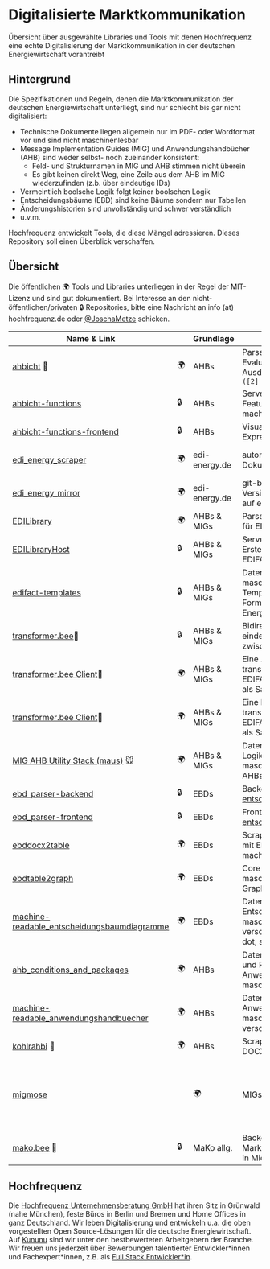 # Digitalisierte Marktkommunikation

Übersicht über ausgewählte Libraries und Tools mit denen Hochfrequenz eine echte Digitalisierung der Marktkommunikation in der deutschen Energiewirtschaft vorantreibt

## Hintergrund

Die Spezifikationen und Regeln, denen die Marktkommunikation der deutschen Energiewirtschaft unterliegt, sind nur schlecht bis gar nicht digitalisiert:

- Technische Dokumente liegen allgemein nur im PDF- oder Wordformat vor und sind nicht maschinenlesbar
- Message Implementation Guides (MIG) und Anwendungshandbücher (AHB) sind weder selbst- noch zueinander konsistent:
  - Feld- und Strukturnamen in MIG und AHB stimmen nicht überein
  - Es gibt keinen direkt Weg, eine Zeile aus dem AHB im MIG wiederzufinden (z.b. über eindeutige IDs)
- Vermeintlich boolsche Logik folgt keiner boolschen Logik
- Entscheidungsbäume (EBD) sind keine Bäume sondern nur Tabellen
- Änderungshistorien sind unvollständig und schwer verständlich
- u.v.m.

Hochfrequenz entwickelt Tools, die diese Mängel adressieren. Dieses Repository soll einen Überblick verschaffen.

## Übersicht

Die öffentlichen 🌍 Tools und Libraries unterliegen in der Regel der MIT-Lizenz und sind gut dokumentiert.
Bei Interesse an den nicht-öffentlichen/privaten 🔒 Repositories, bitte eine Nachricht an info (at) hochfrequenz.de oder [@JoschaMetze](https://github.com/JoschaMetze) schicken.

<!-- ORDER BY Name ASC -->

| Name & Link                                                                                                                 |     | Grundlage     | Zweck                                                                                                            | Tech Stack                                                                     |
| --------------------------------------------------------------------------------------------------------------------------- | --- | ------------- | ---------------------------------------------------------------------------------------------------------------- | ------------------------------------------------------------------------------ |
| [ahbicht](https://github.com/Hochfrequenz/ahbicht/) 🦅                                                                      | 🌍  | AHBs          | Parser und Evaluationsframework für Ausdrücke der Form `Muss [1] U ([2] O [3])[901] U [543]`                     | Python ([lark](https://github.com/lark-parser/lark))                           |
| [ahbicht-functions](https://github.com/Hochfrequenz/ahbicht-functions)                                                      | 🔒  | AHBs          | Serverless Backend, das AHBicht Features via REST verfügbar macht                                                | Python (Azure Functions)                                                       |
| [ahbicht-functions-frontend](https://github.com/Hochfrequenz/ahbicht-functions-frontend/)                                   | 🔒  | AHBs          | Visualisierung von AHB-Expressions                                                                               | Typescript ([d3.js](https://d3js.org/))                                        |
| [edi_energy_scraper](https://github.com/Hochfrequenz/edi_energy_scraper)                                                    | 🌍  | edi-energy.de | automatisierter Download von Dokumenten auf edi-energy.de                                                        | Python ([Beautiful Soup](https://www.crummy.com/software/BeautifulSoup/))      |
| [edi_energy_mirror](https://github.com/Hochfrequenz/edi_energy_mirror)                                                      | 🌍  | edi-energy.de | git-basierte, automatisierte Versionierung der Dokumente auf edi-energy.de                                       |                                                                                |
| [EDILibrary](https://github.com/Hochfrequenz/EDILibrary)                                                                    | 🌍  | AHBs & MIGs   | Parser und Template-Enginge für EDIFACT-Nachrichten                                                              | C#                                                                             |
| [EDILibraryHost](https://github.com/Hochfrequenz/EDILibraryHost)                                                            | 🔒  | AHBs & MIGs   | Serverless Backend zum Parsen, Erstellen und Versenden von EDIFACT-Nachrichten                                   | C# (Azure Functions)                                                           |
| [edifact-templates](https://github.com/Hochfrequenz/edifact-templates/)                                                      | 🔒  | AHBs & MIGs   | Daten-Repo: Gescrapte, maschinenlesbare AHBs, Templates für alle EDIFACT-Formate der deutschen Energiewirtschaft |                                                                                |
| [transformer.bee]()🐝                                                                                                       | 🔒  | AHBs & MIGs   | Bidirektionale, stabile und ein-eindeutige Konvertierung zwischen EDIFACT↔BO4E                                   | C# ([JUST.net](https://github.com/WorkMaze/JUST.net))                          |
| [transformer.bee Client](https://github.com/Hochfrequenz/TransformerBeeClient.NET)🐝                                                                                                       | 🌍  | AHBs & MIGs   | Eine .NET Client-Library für transformer.bee, um EDIFACT↔BO4E Konvertierung als SaaS zu nutzen                                   | C#                          |
| [transformer.bee Client](https://github.com/Hochfrequenz/TransformerBeeClient.py)🐝                                                                                                       | 🌍  | AHBs & MIGs   | Eine Python Client-Library für transformer.bee, um EDIFACT↔BO4E Konvertierung als SaaS zu nutzen                                   | Python                          |
| [MIG AHB Utility Stack (maus)](https://github.com/Hochfrequenz/mig_ahb_utility_stack) 🐭                                    | 🌍  | AHBs & MIGs   | Datenmodell und Matching-Logik zur Zusammenführung maschinenlesbarer MIGs und AHBs                               | Python ([attrs](https://www.attrs.org/))                                       |
| [ebd_parser-backend](https://github.com/Hochfrequenz/ebd_parser-backend/)                                                   | 🔒  | EBDs          | Backend von [entscheidungsbaumdiagramm.de](https://www.entscheidungsbaumdiagramm.de/)                            | Python ([Flask](https://flask.palletsprojects.com/en/2.2.x/))                  |
| [ebd_parser-frontend](https://github.com/Hochfrequenz/ebd_parser-frontend/)                                                 | 🔒  | EBDs          | Frontend von [entscheidungsbaumdiagramm.de](https://www.entscheidungsbaumdiagramm.de/)                           | TypeScript ([vue.js](https://vuejs.org/))                                      |
| [ebddocx2table](https://github.com/Hochfrequenz/ebddocx2table)                                                              | 🌍  | EBDs          | Scraping-Tool um docx-Dateien mit EBDs maschinenlesbar zu machen                                                 | Python ([python-docx](https://github.com/python-openxml/python-docx))          |
| [ebdtable2graph](https://github.com/Hochfrequenz/ebdtable2graph)                                                            | 🌍  | EBDs          | Core-Logik, die EBD-Tabellen in maschinenlesbare Graphen/Bäume umwandelt                                         | Python ([networkx](https://networkx.org/)) + [PlantUML](https://plantuml.com/) |
| [machine-readable_entscheidungsbaumdiagramme](https://github.com/Hochfrequenz/machine-readable_entscheidungsbaumdiagramme/) | 🌍  | EBDs          | Daten-Repo: Alle Entscheidungsbäume/Graphen, maschinenlesbar in verschiedenen Formaten (puml, dot, svg)          |                                                                                |
| [ahb_conditions_and_packages](https://github.com/Hochfrequenz/edi_energy_ahb_conditions_and_packages)                       | 🌍  | AHBs          | Daten-Repo: Alle Bedingungen und Pakete aus den Anwendungshandbüchern maschinenlesbar aufbereitet                |                                                                                |
| [machine-readable_anwendungshandbuecher](https://github.com/Hochfrequenz/machine-readable_anwendungshandbuecher)            | 🌍  | AHBs          | Daten-Repo: Alle Anwendungshandbücher, maschinenlesbar in verschiedenen Formaten                                 |                                                                                |
| [kohlrahbi](https://github.com/Hochfrequenz/kohlrahbi) 🥬                                                                   | 🌍  | AHBs          | Scraping-Library für PDF- und DOCX-Anwendungshandbücher                      | Python ([python-docx](https://github.com/python-openxml/python-docx))          |
| [migmose](https://github.com/Hochfrequenz/migmose)|                                                                   | 🌍  | MIGs          | Scraping-Library für PDF- und DOCX-Message Implementation Guides (MIG)                      | Python ([python-docx](https://github.com/python-openxml/python-docx))          |
| [mako.bee]() 🐝                                                                                                             | 🔒  | MaKo allg.    | Backend zur Orchestrierung von Marktkommunikationsprozessen in Micro-Service Landschaften                        | C# ([ELSA](https://github.com/elsa-workflows/elsa-core))                       |

## Hochfrequenz

Die [Hochfrequenz Unternehmensberatung GmbH](https://www.hochfrequenz.de) hat ihren Sitz in Grünwald (nahe München), feste Büros in Berlin und Bremen und Home Offices in ganz
Deutschland. Wir leben Digitalisierung und entwickeln u.a. die oben vorgestellten Open Source-Lösungen für die deutsche Energiewirtschaft.
Auf [Kununu](https://www.kununu.com/de/hochfrequenz-unternehmensberatung1) sind wir unter den bestbewerteten Arbeitgebern der Branche. Wir freuen uns jederzeit über Bewerbungen
talentierter Entwickler\*innen und Fachexpert\*innen, z.B.
als [Full Stack Entwickler\*in](https://www.hochfrequenz.de/index.php/karriere/aktuelle-stellenausschreibungen/full-stack-entwickler).
